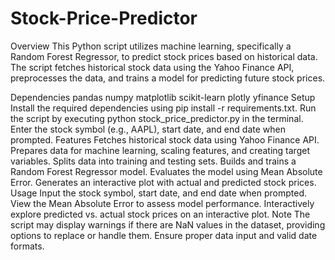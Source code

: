 # Stock-Price-Predictor

Overview
This Python script utilizes machine learning, specifically a Random Forest Regressor, to predict stock prices based on historical data. The script fetches historical stock data using the Yahoo Finance API, preprocesses the data, and trains a model for predicting future stock prices.

Dependencies
pandas
numpy
matplotlib
scikit-learn
plotly
yfinance
Setup
Install the required dependencies using pip install -r requirements.txt.
Run the script by executing python stock_price_predictor.py in the terminal.
Enter the stock symbol (e.g., AAPL), start date, and end date when prompted.
Features
Fetches historical stock data using Yahoo Finance API.
Prepares data for machine learning, scaling features, and creating target variables.
Splits data into training and testing sets.
Builds and trains a Random Forest Regressor model.
Evaluates the model using Mean Absolute Error.
Generates an interactive plot with actual and predicted stock prices.
Usage
Input the stock symbol, start date, and end date when prompted.
View the Mean Absolute Error to assess model performance.
Interactively explore predicted vs. actual stock prices on an interactive plot.
Note
The script may display warnings if there are NaN values in the dataset, providing options to replace or handle them.
Ensure proper data input and valid date formats.
